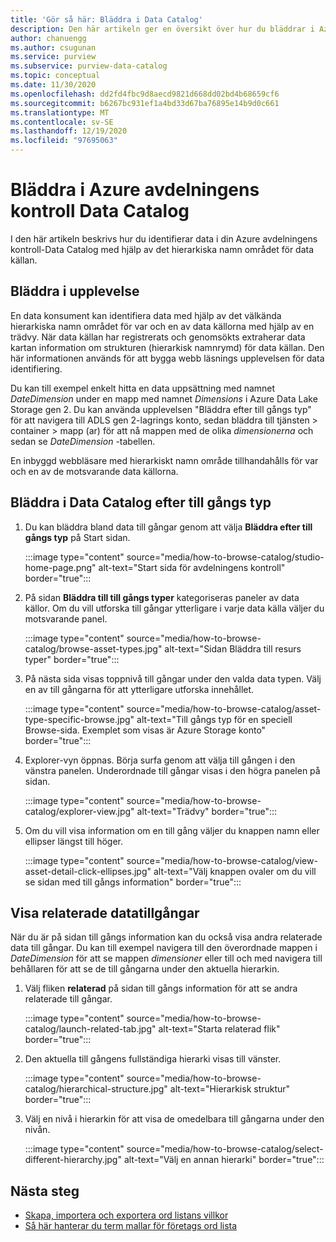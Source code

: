 ```yaml
---
title: 'Gör så här: Bläddra i Data Catalog'
description: Den här artikeln ger en översikt över hur du bläddrar i Azure avdelningens kontroll-Data Catalog baserat på till gångs typ.
author: chanuengg
ms.author: csugunan
ms.service: purview
ms.subservice: purview-data-catalog
ms.topic: conceptual
ms.date: 11/30/2020
ms.openlocfilehash: dd2fd4fbc9d8aecd9821d668dd02bd4b68659cf6
ms.sourcegitcommit: b6267bc931ef1a4bd33d67ba76895e14b9d0c661
ms.translationtype: MT
ms.contentlocale: sv-SE
ms.lasthandoff: 12/19/2020
ms.locfileid: "97695063"
---
```

# <a name="browse-the-azure-purview-data-catalog"></a>Bläddra i Azure avdelningens kontroll Data Catalog

I den här artikeln beskrivs hur du identifierar data i din Azure avdelningens kontroll-Data Catalog med hjälp av det hierarkiska namn området för data källan.

## <a name="browse-experience"></a>Bläddra i upplevelse

En data konsument kan identifiera data med hjälp av det välkända hierarkiska namn området för var och en av data källorna med hjälp av en trädvy. När data källan har registrerats och genomsökts extraherar data kartan information om strukturen (hierarkisk namnrymd) för data källan. Den här informationen används för att bygga webb läsnings upplevelsen för data identifiering.

Du kan till exempel enkelt hitta en data uppsättning med namnet *DateDimension* under en mapp med namnet *Dimensions* i Azure Data Lake Storage gen 2. Du kan använda upplevelsen "Bläddra efter till gångs typ" för att navigera till ADLS gen 2-lagrings konto, sedan bläddra till tjänsten > container > mapp (ar) för att nå mappen med de olika *dimensionerna* och sedan se *DateDimension* -tabellen.

En inbyggd webbläsare med hierarkiskt namn område tillhandahålls för var och en av de motsvarande data källorna.

## <a name="browse-the-data-catalog-by-asset-type"></a>Bläddra i Data Catalog efter till gångs typ

1. Du kan bläddra bland data till gångar genom att välja **Bläddra efter till gångs typ** på Start sidan.

    :::image type="content" source="media/how-to-browse-catalog/studio-home-page.png" alt-text="Start sida för avdelningens kontroll" border="true":::

1. På sidan **Bläddra till till gångs typer** kategoriseras paneler av data källor. Om du vill utforska till gångar ytterligare i varje data källa väljer du motsvarande panel.

    :::image type="content" source="media/how-to-browse-catalog/browse-asset-types.jpg" alt-text="Sidan Bläddra till resurs typer" border="true":::

1. På nästa sida visas toppnivå till gångar under den valda data typen. Välj en av till gångarna för att ytterligare utforska innehållet.

    :::image type="content" source="media/how-to-browse-catalog/asset-type-specific-browse.jpg" alt-text="Till gångs typ för en speciell Browse-sida. Exemplet som visas är Azure Storage konto" border="true":::

1. Explorer-vyn öppnas. Börja surfa genom att välja till gången i den vänstra panelen. Underordnade till gångar visas i den högra panelen på sidan.

    :::image type="content" source="media/how-to-browse-catalog/explorer-view.jpg" alt-text="Trädvy" border="true":::

1. Om du vill visa information om en till gång väljer du knappen namn eller ellipser längst till höger.

    :::image type="content" source="media/how-to-browse-catalog/view-asset-detail-click-ellipses.jpg" alt-text="Välj knappen ovaler om du vill se sidan med till gångs information" border="true":::

## <a name="view-related-data-assets"></a>Visa relaterade datatillgångar

När du är på sidan till gångs information kan du också visa andra relaterade data till gångar. Du kan till exempel navigera till den överordnade mappen i *DateDimension* för att se mappen *dimensioner* eller till och med navigera till behållaren för att se de till gångarna under den aktuella hierarkin.

1. Välj fliken **relaterad** på sidan till gångs information för att se andra relaterade till gångar.

    :::image type="content" source="media/how-to-browse-catalog/launch-related-tab.jpg" alt-text="Starta relaterad flik" border="true":::

1. Den aktuella till gångens fullständiga hierarki visas till vänster.

    :::image type="content" source="media/how-to-browse-catalog/hierarchical-structure.jpg" alt-text="Hierarkisk struktur" border="true":::

1. Välj en nivå i hierarkin för att visa de omedelbara till gångarna under den nivån.

    :::image type="content" source="media/how-to-browse-catalog/select-different-hierarchy.jpg" alt-text="Välj en annan hierarki" border="true":::

## <a name="next-steps"></a>Nästa steg

- [Skapa, importera och exportera ord listans villkor](how-to-create-import-export-glossary.md)
- [Så här hanterar du term mallar för företags ord lista](how-to-manage-term-templates.md)
